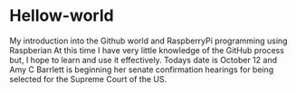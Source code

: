 # Hellow-world
My introduction into the Github world and RaspberryPi programming  using Raspberian
At this time I have very little knowledge of the GitHub process but, I hope to learn and use it effectively.
Todays date is October 12 and Amy C Barrlett is beginning her senate confirmation hearings for being selected for the Supreme Court of the US.
